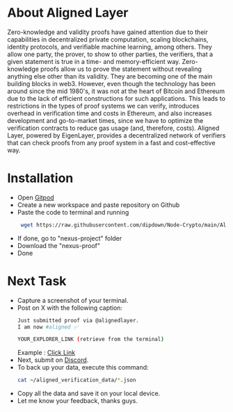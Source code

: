 # About Aligned Layer
Zero-knowledge and validity proofs have gained attention due to their capabilities in decentralized private computation, scaling blockchains, identity protocols, and verifiable machine learning, among others. They allow one party, the prover, to show to other parties, the verifiers, that a given statement is true in a time- and memory-efficient way. Zero-knowledge proofs allow us to prove the statement without revealing anything else other than its validity. They are becoming one of the main building blocks in web3. However, even though the technology has been around since the mid 1980's, it was not at the heart of Bitcoin and Ethereum due to the lack of efficient constructions for such applications. This leads to restrictions in the types of proof systems we can verify, introduces overhead in verification time and costs in Ethereum, and also increases development and go-to-market times, since we have to optimize the verification contracts to reduce gas usage (and, therefore, costs). Aligned Layer, powered by EigenLayer, provides a decentralized network of verifiers that can check proofs from any proof system in a fast and cost-effective way.

# Installation
- Open [Gitpod](https://gitpod.io/)
- Create a new workspace and paste repository on Github
- Paste the code to terminal and running
  ```sh
   wget https://raw.githubusercontent.com/dipdown/Node-Crypto/main/AlignedLayer/alignedlayer.sh && chmod +x alignedlayer.sh && ./alignedlayer.sh
   ```
- If done, go to "nexus-project" folder
- Download the "nexus-proof"
- Done

# Next Task
- Capture a screenshot of your terminal.
- Post on X with the following caption:
  ```sh
  Just submitted proof via @alignedlayer.
  I am now #aligned ✅

  YOUR_EXPLORER_LINK (retrieve from the terminal)
  ```
  Example : [Click Link](https://x.com/RixGeologic/status/1803559073767723448) 
- Next, submit on [Discord](https://discord.gg/alignedlayer).
- To back up your data, execute this command:
  ```sh
  cat ~/aligned_verification_data/*.json
  ```
- Copy all the data and save it on your local device.
- Let me know your feedback, thanks guys.
